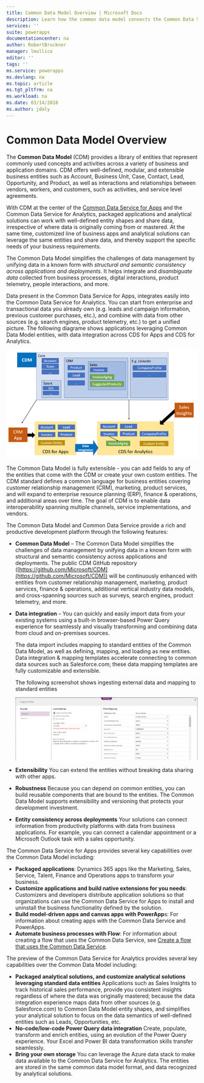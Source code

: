 ```yaml
---
title: Common Data Model Overview | Microsoft Docs
description: Learn how the common data model connects the Common Data Service for Apps with the Common Data Service for Analytics.
services: ''
suite: powerapps
documentationcenter: na
author: RobertBruckner
manager: lmollico
editor: ''
tags: ''
ms.service: powerapps
ms.devlang: na
ms.topic: article
ms.tgt_pltfrm: na
ms.workload: na
ms.date: 03/14/2018
ms.author: jdaly
---
```


# Common Data Model Overview

The **Common Data Model** (CDM) provides a library of entities that represent commonly used concepts and activities across a variety of business and application domains. CDM offers well-defined, modular, and extensible business entities such as Account, Business Unit, Case, Contact, Lead, Opportunity, and Product, as well as interactions and relationships between vendors, workers, and customers, such as activities, and service level agreements. 

With CDM at the center of the [Common Data Service for Apps](../maker/common-data-service/data-platform-intro.md) and the Common Data Service for Analytics<!-- TODO add link -->, packaged applications and analytical solutions can work with well-defined entity shapes and share data, irrespective of where data is originally coming from or mastered. At the same time, customized line of business apps and analytical solutions can leverage the same entities and share data, and thereby support the specific needs of your business requirements. 

The Common Data Model simplifies the challenges of data management by unifying data in a known form with *structural and semantic consistency across applications and deployments*. It helps integrate and *disambiguate data* collected from business processes, digital interactions, product telemetry, people interactions, and more. 

Data present in the Common Data Service for Apps, integrates easily into the Common Data Service for Analytics. You can start from enterprise and transactional data you already own (e.g. leads and campaign information, previous customer purchases, etc.), and combine with data from other sources (e.g. search engines, product telemetry, etc.) to get a unified picture. The following diagrame shows applications leveraging Common Data Model entities, with data integration across CDS for Apps and CDS for Analytics.

![Applications leveraging Common Data Model entities, with Data Integration across CDS for Apps and CDS for Analytics.](media/cdm-overview.png)

The Common Data Model is fully extensible - you can add fields to any of the entities that come with the CDM or create your own custom entities. The CDM standard defines a common language for business entities covering customer relationship management (CRM), marketing, product services, and will expand to enterprise resource planning (ERP), finance & operations, and additional areas over time. The goal of CDM is to enable data interoperability spanning multiple channels, service implementations, and vendors.


The Common Data Model and Common Data Service provide a rich and productive development platform through the following features:

- **Common Data Model** – The Common Data Model simplifies the challenges of data management by unifying data in a known form with structural and semantic consistency across applications and deployments. The public CDM GitHub repository ([https://github.com/Microsoft/CDM](https://github.com/Microsoft/CDM)) will be continuously enhanced with entities from customer relationship management, marketing, product services, finance & operations, additional vertical industry data models, and cross-spanning sources such as surveys, search engines, product telemetry, and more.
- **Data integration** – You can quickly and easily import data from your existing systems using a built-in browser-based Power Query experience for seamlessly and visually transforming and combining data from cloud and on-premises sources. <!-- TODO add link -->
 
     The data import includes mapping to standard entities of the Common Data Model, as well as defining, mapping, and loading as new entities. Data integration & mapping templates accelerate connecting to common data sources such as Salesforce.com; these data mapping templates are fully customizable and extensible. 
 
     The following screenshot shows ingesting external data and mapping to standard entities 

    ![Ingest of external data and mapping to standard entities](media/cdm-mapping-entities.png)
 
- **Extensibility** You can extend the entities without breaking data sharing with other apps.
- **Robustness**  Because you can depend on common entities, you can build reusable components that are bound to the entities. The Common Data Model supports extensibility and versioning that protects your development investment.
- **Entity consistency across deployments** Your solutions can connect information from productivity platforms with data from business applications. For example, you can connect a calendar appointment or a Microsoft Outlook task with a sales opportunity. 

The Common Data Service for Apps provides several key capabilities over the Common Data Model including:

- **Packaged applications**: Dynamics 365 apps like the Marketing, Sales, Service, Talent, Finance and Operations apps to transform your business.
- **Customize applications and build native extensions for you needs**: Customizers and developers distribute application solutions so that organizations can use the Common Data Service for Apps to install and uninstall the business functionality defined by the solution.
- **Build model-driven apps and canvas apps with PowerApp**s: For information about creating apps with the Common Data Service and PowerApps<!-- TODO:  see [Overview of building a model-driven app](../model-driven-app-overview.md). -->.
- **Automate business processes with Flow**: For information about creating a flow that uses the Common Data Service, see [Create a flow that uses the Common Data Service](/flow/common-data-model-intro).

The preview of the Common Data Service for Analytics provides several key capabilities over the Common Data Model including:

- **Packaged analytical solutions, and customize analytical solutions leveraging standard data entities** Applications such as Sales Insights to track historical sales performance, provide you consistent insights regardless of where the data was originally mastered; because the data integration experience maps data from other sources (e.g. Salesforce.com) to Common Data Model entity shapes, and simplifies your analytical solution to focus on the data semantics of well-defined entities such as Leads, Opportunities, etc.
- **No-code/low-code Power Query data integration** Create, populate, transform and enrich entities, using an evolution of the Power Query experience. Your Excel and Power BI data transformation skills transfer seamlessly. 
- **Bring your own storage** You can leverage the Azure data stack to make data available to the Common Data Service for Analytics. The entities are stored in the same common data model format, and data recognized by analytical solutions.
